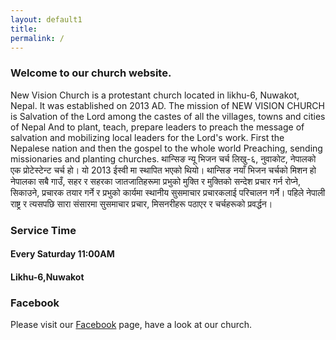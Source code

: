 ```yaml
---
layout: default1
title:
permalink: /
---
```



### Welcome to our church website. 

New Vision Church is a protestant church located in likhu-6, Nuwakot, Nepal. It was established on 2013 AD. The mission of NEW VISION CHURCH is
Salvation of the Lord among the castes of all the villages, towns and cities of Nepal And to plant, teach, prepare leaders to preach the message of salvation and mobilizing local leaders for the Lord's work. First the Nepalese nation and then the gospel to the whole world Preaching, sending missionaries and planting churches.
थान्सिङ न्यू भिजन चर्च लिखु-६, नुवाकोट, नेपालको एक प्रोटेस्टेन्ट चर्च हो। यो 2013 ईस्वी मा स्थापित भएको थियो। थान्सिङ नयाँ भिजन चर्चको मिशन हो
नेपालका सबै गाउँ, सहर र सहरका जातजातिहरूमा प्रभुको मुक्ति र मुक्तिको सन्देश प्रचार गर्न रोप्ने, सिकाउने, प्रचारक तयार गर्ने र प्रभुको कार्यमा स्थानीय सुसमाचार प्रचारकलाई परिचालन गर्ने। पहिले नेपाली राष्ट्र र त्यसपछि सारा संसारमा सुसमाचार प्रचार, मिसनरीहरू पठाएर र चर्चहरूको प्रवर्द्धन।

### Service Time

#### Every Saturday 11:00AM

#### Likhu-6,Nuwakot 

### Facebook

Please visit our [Facebook](https://www.facebook.com/people/Thansing-New-Vision-Church/100086504521333/) page, have a look at our church.
